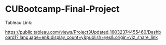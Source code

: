 # CUBootcamp-Final-Project


Tableau Link:

https://public.tableau.com/views/Project3Updated_16032374455460/Dashboard1?:language=en&:display_count=y&publish=yes&:origin=viz_share_link
